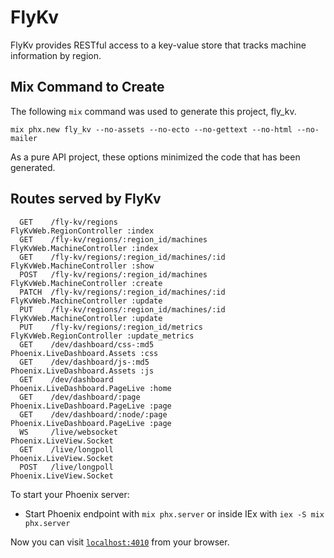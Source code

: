 # FlyKv

FlyKv provides RESTful access to a key-value store that tracks machine information
by region.

## Mix Command to Create
The following `mix` command was used to generate this project, fly_kv.

```
mix phx.new fly_kv --no-assets --no-ecto --no-gettext --no-html --no-mailer
```

As a pure API project, these options minimized the code that has been generated.

## Routes served by FlyKv

```
  GET    /fly-kv/regions                          FlyKvWeb.RegionController :index
  GET    /fly-kv/regions/:region_id/machines      FlyKvWeb.MachineController :index
  GET    /fly-kv/regions/:region_id/machines/:id  FlyKvWeb.MachineController :show
  POST   /fly-kv/regions/:region_id/machines      FlyKvWeb.MachineController :create
  PATCH  /fly-kv/regions/:region_id/machines/:id  FlyKvWeb.MachineController :update
  PUT    /fly-kv/regions/:region_id/machines/:id  FlyKvWeb.MachineController :update
  PUT    /fly-kv/regions/:region_id/metrics       FlyKvWeb.RegionController :update_metrics
  GET    /dev/dashboard/css-:md5                  Phoenix.LiveDashboard.Assets :css
  GET    /dev/dashboard/js-:md5                   Phoenix.LiveDashboard.Assets :js
  GET    /dev/dashboard                           Phoenix.LiveDashboard.PageLive :home
  GET    /dev/dashboard/:page                     Phoenix.LiveDashboard.PageLive :page
  GET    /dev/dashboard/:node/:page               Phoenix.LiveDashboard.PageLive :page
  WS     /live/websocket                          Phoenix.LiveView.Socket
  GET    /live/longpoll                           Phoenix.LiveView.Socket
  POST   /live/longpoll                           Phoenix.LiveView.Socket

```

To start your Phoenix server:

* Start Phoenix endpoint with `mix phx.server` or inside IEx with `iex -S mix phx.server`

Now you can visit [`localhost:4010`](http://localhost:4010) from your browser.


